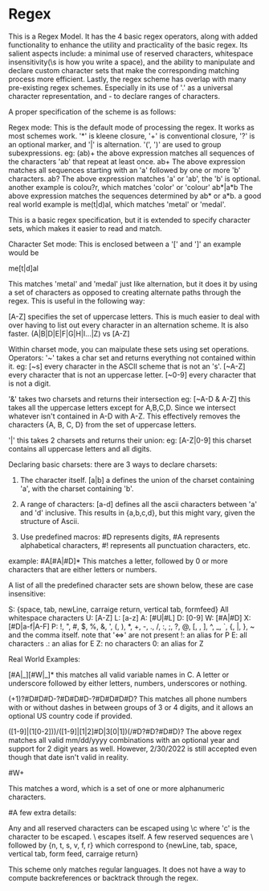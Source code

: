 # Regex

This is a Regex Model. It has the 4 basic regex operators, along with added functionality to enhance the utility and practicality of the basic regex. Its salient aspects include: a minimal use of reserved characters, whitespace insensitivity(\s is how you write a space), and the ability to manipulate and declare custom character sets that make the corresponding matching process more efficient. Lastly, the regex scheme has overlap with many pre-existing regex schemes. Especially in its use of '.' as a universal character representation, and - to declare ranges of characters.

A proper specification of the scheme is as follows: 

Regex mode: This is the default mode of processing the regex. It works as most schemes work. '\*' is kleene closure, '+' is conventional closure, '?' is an optional marker, and '|' is alternation. '(', ')' are used to group subexpressions.
eg:
(ab)+
the above expression matches all sequences of the characters 'ab' that repeat at least once.
ab+
The above expression matches all sequences starting with an 'a' followed by one or more 'b' characters.
ab?
The above expression matches 'a' or 'ab', the 'b' is optional.
another example is colou?r, which matches 'color' or 'colour'
ab\*|a\*b 
The above expression matches the sequences determined by ab* or a*b.
a good real world example is me(t|d)al, which matches 'metal' or 'medal'.

This is a basic regex specification, but it is extended to specify character sets, which makes it easier to read and match.

Character Set mode: This is enclosed between a '\[' and '\]'
an example would be 

me\[t|d\]al

This matches 'metal' and 'medal' just like alternation, but it does it by using a set of characters as opposed to creating alternate paths through the regex. This is useful in the following way:

[A-Z] specifies the set of uppercase letters. This is much easier to deal with over having to list out every character in an alternation scheme. It is also faster.
(A|B|D|E|F|G|H|I...|Z) vs \[A-Z\]

Within charset mode, you can maipulate these sets using set operations.
Operators:
'~' takes a char set and returns everything not contained within it. 
eg:
\[~s\] every character in the ASCII scheme that is not an 's'.
\[~A-Z\] every character that is not an uppercase letter.
\[~0-9\] every character that is not a digit.

'&' takes two charsets and returns their intersection
eg:
\[~A-D & A-Z\] this takes all the uppercase letters except for A,B,C,D. Since we intersect whatever isn't contained in A-D with A-Z. This effectively removes the characters {A, B, C, D} from the set of uppercase letters.

'|' this takes 2 charsets and returns their union:
eg:
\[A-Z|0-9\] this charset contains all uppercase letters and all digits.

Declaring basic charsets:
there are 3 ways to declare charsets:

1) The character itself.
\[a|b\] a defines the union of the charset containing 'a', with the charset containing 'b'.

2) A range of characters:
\[a-d\] defines all the ascii characters between 'a' and 'd' inclusive. This results in {a,b,c,d}, but this might vary, given the structure of Ascii.

3) Use predefined macros:
\#D represents digits, #A represents alphabetical characters, #! represents all punctuation characters, etc.

example:
\#A\[\#A|\#D\]* This matches a letter, followed by 0 or more characters that are either letters or numbers.

A list of all the predefined character sets are shown below, these are case insensitive:

S: {space, tab, newLine, carraige return, vertical tab, formfeed} All whitespace characters
U: \[A-Z\]
L: \[a-z\]
A: \[#U|#L\]
D: \[0-9\]
W: \[#A|#D\]
X: \[#D|a-f|A-F\]
P:  !, ", #, $, %, &, ', (, ), *, +, -, ., /, :, ;, ?, @, \[, \, \], ^, \_, `, {, |, }, ~  and the comma itself.  note that '<=>' are not present
!: an alias for P
E: all characters
.: an alias for E
Z: no characters
0: an alias for Z

Real World Examples:

\[\#A|\_\]\[\#W|\_\]* this matches all valid variable names in C. A letter or underscore followed by either letters, numbers, underscores or nothing.

(+1)?\#D\#D\#D-?\#D\#D\#D-?\#D\#D\#D\#D? This matches all phone numbers with or without dashes in between groups of 3 or 4 digits, and it allows an optional US country code if provided.

(\[1-9\]|(1\[0-2\]))/(\[1-9\]|\[1|2\]#D|3\[0|1\])(/\#D?\#D?\#D\#D)?
The above regex matches all valid mm/dd/yyyy combinations with an optional year and support for 2 digit years as well. However, 2/30/2022 is still accepted even though that date isn't valid in reality.

\#W+ 

This matches a word, which is a set of one or more alphanumeric characters.

#A few extra details: 

Any and all reserved characters can be escaped using \c where 'c' is the character to be escaped. \\ escapes itself. A few reserved sequences are \ followed by {n, t, s, v, f, r} which correspond to {newLine, tab, space, vertical tab, form feed, carraige return}

This scheme only matches regular languages. It does not have a way to compute backreferences or backtrack through the regex.
